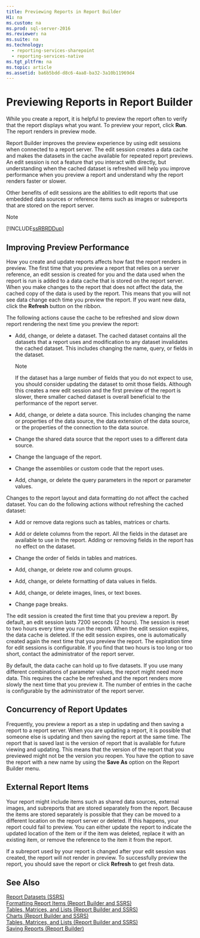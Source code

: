 ```yaml
---
title: Previewing Reports in Report Builder
H1: na
ms.custom: na
ms.prod: sql-server-2016
ms.reviewer: na
ms.suite: na
ms.technology: 
  - reporting-services-sharepoint
  - reporting-services-native
ms.tgt_pltfrm: na
ms.topic: article
ms.assetid: ba6b5bdd-d8c6-4aa8-ba32-3a10b11969d4
---
```

# Previewing Reports in Report Builder
  While you create a report, it is helpful to preview the report often to verify that the report displays what you want. To preview your report, click **Run**. The report renders in preview mode.  
  
 Report Builder improves the preview experience by using edit sessions when connected to a report server. The edit session creates a data cache and makes the datasets in the cache available for repeated report previews. An edit session is not a feature that you interact with directly, but understanding when the cached dataset is refreshed will help you improve performance when you preview a report and understand why the report renders faster or slower.  
  
 Other benefits of edit sessions are the abilities to edit reports that use embedded data sources or reference items such as images or subreports that are stored on the report server.  
  
> [!NOTE]  
>  [!INCLUDE[ssRBRDDup](../../Token/Other/ssRBRDDup_md.md)]  
  
## Improving Preview Performance  
 How you create and update reports affects how fast the report renders in preview. The first time that you preview a report that relies on a server reference, an edit session is created for you and the data used when the report is run is added to a data cache that is stored on the report server. When you make changes to the report that does not affect the data, the cached copy of the data is used by the report. This means that you will not see data change each time you preview the report. If you want new data, click the **Refresh** button on the ribbon.  
  
 The following actions cause the cache to be refreshed and slow down report rendering the next time you preview the report:  
  
-   Add, change, or delete a dataset. The cached dataset contains all the datasets that a report uses and modification to any dataset invalidates the cached dataset. This includes changing the name, query, or fields in the dataset.  
  
    > [!NOTE]  
    >  If the dataset has a large number of fields that you do not expect to use, you should consider updating the dataset to omit those fields. Although this creates a new edit session and the first preview of the report is slower, there smaller cached dataset is overall beneficial to the performance of the report server.  
  
-   Add, change, or delete a data source. This includes changing the name or properties of the data source, the data extension of the data source, or the properties of the connection to the data source.  
  
-   Change the shared data source that the report uses to a different data source.  
  
-   Change the language of the report.  
  
-   Change the assemblies or custom code that the report uses.  
  
-   Add, change, or delete the query parameters in the report or parameter values.  
  
 Changes to the report layout and data formatting do not affect the cached dataset. You can do the following actions without refreshing the cached dataset:  
  
-   Add or remove data regions such as tables, matrices or charts.  
  
-   Add or delete columns from the report. All the fields in the dataset are available to use in the report. Adding or removing fields in the report has no effect on the dataset.  
  
-   Change the order of fields in tables and matrices.  
  
-   Add, change, or delete row and column groups.  
  
-   Add, change, or delete formatting of data values in fields.  
  
-   Add, change, or delete images, lines, or text boxes.  
  
-   Change page breaks.  
  
 The edit session is created the first time that you preview a report. By default, an edit session lasts 7200 seconds \(2 hours\). The session is reset to two hours every time you run the report. When the edit session expires, the data cache is deleted. If the edit session expires, one is automatically created again the next time that you preview the report. The expiration time for edit sessions is configurable. If you find that two hours is too long or too short, contact the administrator of the report server.  
  
 By default, the data cache can hold up to five datasets. If you use many different combinations of parameter values, the report might need more data. This requires the cache be refreshed and the report renders more slowly the next time that you preview it. The number of entries in the cache is configurable by the administrator of the report server.  
  
## Concurrency of Report Updates  
 Frequently, you preview a report as a step in updating and then saving a report to a report server. When you are updating a report, it is possible that someone else is updating and then saving the report at the same time. The report that is saved last is the version of report that is available for future viewing and updating. This means that the version of the report that you previewed might not be the version you reopen. You have the option to save the report with a new name by using the **Save As** option on the Report Builder menu.  
  
## External Report Items  
 Your report might include items such as shared data sources, external images, and subreports that are stored separately from the report. Because the items are stored separately is possible that they can be moved to a different location on the report server or deleted. If this happens, your report could fail to preview. You can either update the report to indicate the updated location of the item or if the item was deleted, replace it with an existing item, or remove the reference to the item it from the report.  
  
 If a subreport used by your report is changed after your edit session was created, the report will not render in preview. To successfully preview the report, you should save the report or click **Refresh** to get fresh data.  
  
## See Also  
 [Report Datasets &#40;SSRS&#41;](../../Topics/TopicNameNotContainA/Report-Datasets--SSRS-.md)   
 [Formatting Report Items &#40;Report Builder and SSRS&#41;](../../Topics/TopicNameNotContainA/Formatting-Report-Items--Report-Builder-and-SSRS-.md)   
 [Tables, Matrices, and Lists &#40;Report Builder and SSRS&#41;](../../Topics/TopicNameNotContainA/Tables--Matrices--and-Lists--Report-Builder-and-SSRS-.md)   
 [Charts &#40;Report Builder and SSRS&#41;](../../Topics/TopicNameNotContainA/Charts--Report-Builder-and-SSRS-.md)   
 [Tables, Matrices, and Lists &#40;Report Builder and SSRS&#41;](../../Topics/TopicNameNotContainA/Tables--Matrices--and-Lists--Report-Builder-and-SSRS-.md)   
 [Saving Reports &#40;Report Builder&#41;](../../Topics/TopicNameNotContainA/Saving-Reports--Report-Builder-.md)  
  
  